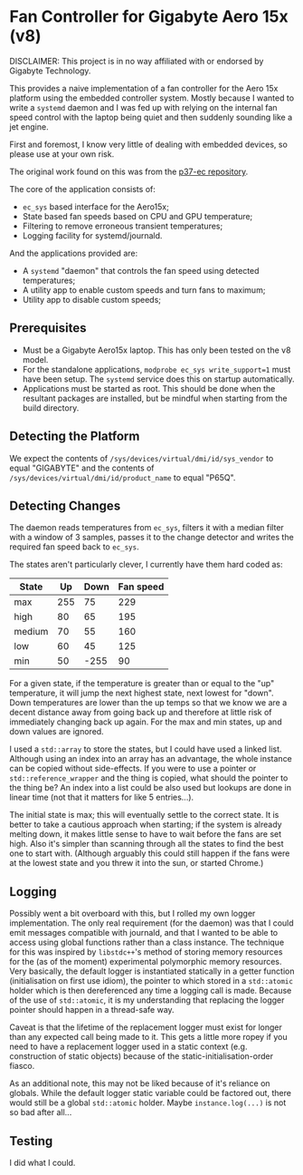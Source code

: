 Fan Controller for Gigabyte Aero 15x (v8) 
=========================================

DISCLAIMER: This project is in no way affiliated with or endorsed by Gigabyte
Technology.

This provides a naive implementation of a fan controller for the Aero 15x 
platform using the embedded controller system. Mostly because I wanted to write
a `systemd` daemon and I was fed up with relying on the internal fan speed 
control with the laptop being quiet and then suddenly sounding like a jet
engine.

First and foremost, I know very little of dealing with embedded devices, so
please use at your own risk.

The original work found on this was from the
[p37-ec repository](https://github.com/jertel/p37-ec).

The core of the application consists of:

- `ec_sys` based interface for the Aero15x;
- State based fan speeds based on CPU and GPU temperature;
- Filtering to remove erroneous transient temperatures;
- Logging facility for systemd/journald.


And the applications provided are:
- A `systemd` "daemon" that controls the fan speed using detected temperatures;
- A utility app to enable custom speeds and turn fans to maximum;
- Utility app to disable custom speeds;


Prerequisites
-------------
- Must be a Gigabyte Aero15x laptop. This has only been tested on the v8 model.
- For the standalone applications, `modprobe ec_sys write_support=1` must have
  been setup. The `systemd` service does this on startup automatically.
- Applications must be started as root. This should be done when the resultant
  packages are installed, but be mindful when starting from the build directory.


Detecting the Platform
----------------------
We expect the contents of `/sys/devices/virtual/dmi/id/sys_vendor` to equal
"GIGABYTE" and the contents of `/sys/devices/virtual/dmi/id/product_name` to 
equal "P65Q".


Detecting Changes
-----------------
The daemon reads temperatures from `ec_sys`, filters it with a 
median filter with a window of 3 samples, passes it to the change detector and
writes the required fan speed back to `ec_sys`.

The states aren't particularly clever, I currently have them hard coded as:

|State   | Up  | Down | Fan speed |
|--------|-----|------|-----------|
| max    | 255 |   75 |       229 |
| high   | 80  |   65 |       195 |
| medium | 70  |   55 |       160 |
| low    | 60  |   45 |       125 |
| min    | 50  | -255 |        90 |

For a given state, if the temperature is greater than or equal to the "up"
temperature, it will jump the next highest state, next lowest for "down". Down
temperatures are lower than the up temps so that we know we are a decent
distance away from going back up and therefore at little risk of immediately
changing back up again. For the max and min states, up and down values are
ignored.

I used a `std::array` to store the states, but I could have used a linked list.
Although using an index into an array has an advantage, the whole instance can
be copied without side-effects. If you were to use a pointer or
`std::reference_wrapper` and the thing is copied, what should the pointer to the
thing be? An index into a list could be also used but lookups are done in linear
time (not that it matters for like 5 entries...).

The initial state is max; this will eventually settle to the correct state. It
is better to take a cautious approach when starting; if the system is already
melting down, it makes little sense to have to wait before the fans are set
high. Also it's simpler than scanning through all the states to find the best
one to start with. (Although arguably this could still happen if the fans were
at the lowest state and you threw it into the sun, or started Chrome.)


Logging
-------
Possibly went a bit overboard with this, but I rolled my own logger 
implementation. The only real requirement (for the daemon) was that I could emit
messages compatible with journald, and that I wanted to be able to access using
global functions rather than a class instance. The technique for this was
inspired by `libstdc++`'s method of storing memory resources for the (as of the
moment) experimental polymorphic memory resources. Very basically, the default
logger is instantiated statically in a getter function (initialisation on first
use idiom), the pointer to which stored in a `std::atomic` holder which is then
dereferenced any time a logging call is made. Because of the use of 
`std::atomic`, it is my understanding that replacing the logger pointer should
happen in a thread-safe way.

Caveat is that the lifetime of the replacement logger must exist for longer than
any expected call being made to it. This gets a little more ropey if you need
to have a replacement logger used in a static context (e.g. construction of
static objects) because of the static-initialisation-order fiasco.

As an additional note, this may not be liked because of it's reliance on
globals. While the default logger static variable could be factored out, there
would still be a global `std::atomic` holder. Maybe `instance.log(...)` is not
so bad after all...


Testing
-------
I did what I could.